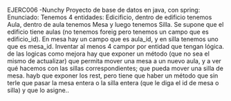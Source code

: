 EJERC006 -Nunchy
Proyecto de base de datos en java, con spring:
Enunciado:
Tenemos 4 entidades: Edicificio, dentro de edificio tenemos Aula, dentro de aula tenemos Mesa y luego tenemos Silla.
 Se supone que el edificio tiene aulas (no tenemos foreig pero tenemos un campo que es edificio_id).
En mesa hay un campo que es aula_id, y en silla tenemos uno que es mesa_id. 
Inventar al menos 4 campor por entidad que tengan lógica.
de las logicas como mejora hay que exponer un método (que no sea el mismo de actualizar) que permita mover una mesa a un nuevo aula, 
y a ver qué hacemos con las sillas correspondientes; que pueda mover una silla de mesa. hayb que exponer los rest,
 pero tiene que haber un método que sin terle que pasar la mesa entera o la silla entera (que le diga el id de mesa o silla) y que lo asigne..



